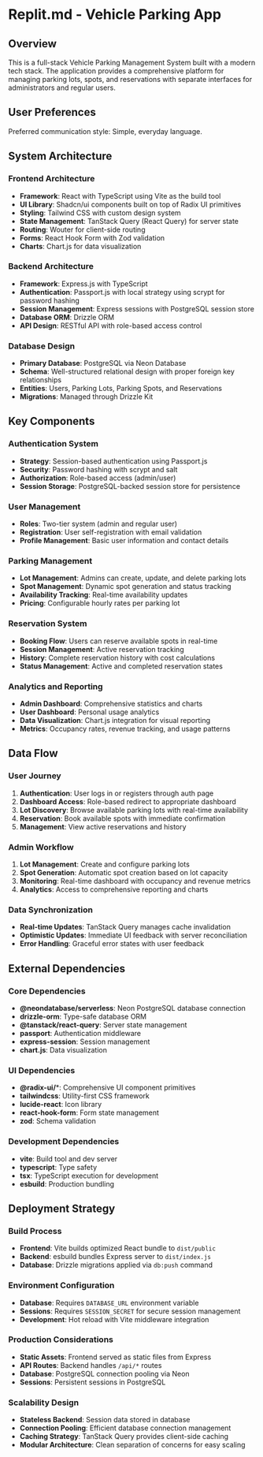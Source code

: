 # Replit.md - Vehicle Parking App

## Overview

This is a full-stack Vehicle Parking Management System built with a modern tech stack. The application provides a comprehensive platform for managing parking lots, spots, and reservations with separate interfaces for administrators and regular users.

## User Preferences

Preferred communication style: Simple, everyday language.

## System Architecture

### Frontend Architecture
- **Framework**: React with TypeScript using Vite as the build tool
- **UI Library**: Shadcn/ui components built on top of Radix UI primitives
- **Styling**: Tailwind CSS with custom design system
- **State Management**: TanStack Query (React Query) for server state
- **Routing**: Wouter for client-side routing
- **Forms**: React Hook Form with Zod validation
- **Charts**: Chart.js for data visualization

### Backend Architecture
- **Framework**: Express.js with TypeScript
- **Authentication**: Passport.js with local strategy using scrypt for password hashing
- **Session Management**: Express sessions with PostgreSQL session store
- **Database ORM**: Drizzle ORM
- **API Design**: RESTful API with role-based access control

### Database Design
- **Primary Database**: PostgreSQL via Neon Database
- **Schema**: Well-structured relational design with proper foreign key relationships
- **Entities**: Users, Parking Lots, Parking Spots, and Reservations
- **Migrations**: Managed through Drizzle Kit

## Key Components

### Authentication System
- **Strategy**: Session-based authentication using Passport.js
- **Security**: Password hashing with scrypt and salt
- **Authorization**: Role-based access (admin/user)
- **Session Storage**: PostgreSQL-backed session store for persistence

### User Management
- **Roles**: Two-tier system (admin and regular user)
- **Registration**: User self-registration with email validation
- **Profile Management**: Basic user information and contact details

### Parking Management
- **Lot Management**: Admins can create, update, and delete parking lots
- **Spot Management**: Dynamic spot generation and status tracking
- **Availability Tracking**: Real-time availability updates
- **Pricing**: Configurable hourly rates per parking lot

### Reservation System
- **Booking Flow**: Users can reserve available spots in real-time
- **Session Management**: Active reservation tracking
- **History**: Complete reservation history with cost calculations
- **Status Management**: Active and completed reservation states

### Analytics and Reporting
- **Admin Dashboard**: Comprehensive statistics and charts
- **User Dashboard**: Personal usage analytics
- **Data Visualization**: Chart.js integration for visual reporting
- **Metrics**: Occupancy rates, revenue tracking, and usage patterns

## Data Flow

### User Journey
1. **Authentication**: User logs in or registers through auth page
2. **Dashboard Access**: Role-based redirect to appropriate dashboard
3. **Lot Discovery**: Browse available parking lots with real-time availability
4. **Reservation**: Book available spots with immediate confirmation
5. **Management**: View active reservations and history

### Admin Workflow
1. **Lot Management**: Create and configure parking lots
2. **Spot Generation**: Automatic spot creation based on lot capacity
3. **Monitoring**: Real-time dashboard with occupancy and revenue metrics
4. **Analytics**: Access to comprehensive reporting and charts

### Data Synchronization
- **Real-time Updates**: TanStack Query manages cache invalidation
- **Optimistic Updates**: Immediate UI feedback with server reconciliation
- **Error Handling**: Graceful error states with user feedback

## External Dependencies

### Core Dependencies
- **@neondatabase/serverless**: Neon PostgreSQL database connection
- **drizzle-orm**: Type-safe database ORM
- **@tanstack/react-query**: Server state management
- **passport**: Authentication middleware
- **express-session**: Session management
- **chart.js**: Data visualization

### UI Dependencies
- **@radix-ui/***: Comprehensive UI component primitives
- **tailwindcss**: Utility-first CSS framework
- **lucide-react**: Icon library
- **react-hook-form**: Form state management
- **zod**: Schema validation

### Development Dependencies
- **vite**: Build tool and dev server
- **typescript**: Type safety
- **tsx**: TypeScript execution for development
- **esbuild**: Production bundling

## Deployment Strategy

### Build Process
- **Frontend**: Vite builds optimized React bundle to `dist/public`
- **Backend**: esbuild bundles Express server to `dist/index.js`
- **Database**: Drizzle migrations applied via `db:push` command

### Environment Configuration
- **Database**: Requires `DATABASE_URL` environment variable
- **Sessions**: Requires `SESSION_SECRET` for secure session management
- **Development**: Hot reload with Vite middleware integration

### Production Considerations
- **Static Assets**: Frontend served as static files from Express
- **API Routes**: Backend handles `/api/*` routes
- **Database**: PostgreSQL connection pooling via Neon
- **Sessions**: Persistent sessions in PostgreSQL

### Scalability Design
- **Stateless Backend**: Session data stored in database
- **Connection Pooling**: Efficient database connection management
- **Caching Strategy**: TanStack Query provides client-side caching
- **Modular Architecture**: Clean separation of concerns for easy scaling